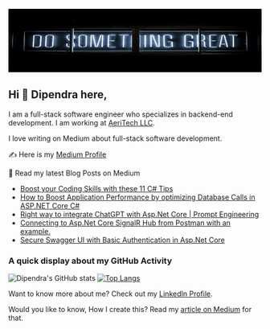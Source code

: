 ![Dipendra Neupane Github Cover Photo](https://github.com/dipneupane/dipneupane/blob/main/assets/dipneupane_readme-cover.jpg)

## Hi 👋 Dipendra here, 
I am a full-stack software engineer who specializes in backend-end development. I am working at [AeriTech LLC](https://aeritech.com).


I love writing on Medium about full-stack software development. 

✍️ Here is my [Medium Profile](https://medium.com/@dipneupane)

📩 Read my latest Blog Posts on Medium
<!-- BLOG-POST-LIST:START -->
- [Boost your Coding Skills with these 11 C# Tips](https://medium.com/@dipneupane/boost-your-coding-skills-with-these-11-c-tips-57db093bfe3b?source=rss-37161d399cd7------2)
- [How to Boost Application Performance by optimizing Database Calls in ASP.NET Core C#](https://medium.com/@dipneupane/how-to-boost-application-performance-by-optimizing-database-calls-in-asp-net-core-c-30f75c0dfd6d?source=rss-37161d399cd7------2)
- [Right way to integrate ChatGPT with Asp.Net Core | Prompt Engineering](https://medium.com/@dipneupane/right-way-to-integrate-chatgpt-with-asp-net-core-prompt-engineering-2613c808bfb5?source=rss-37161d399cd7------2)
- [Connecting to Asp.Net Core SignalR Hub from Postman with an example.](https://medium.com/@dipneupane/connecting-to-asp-net-core-signalr-hub-from-postman-with-an-example-275c0f77bec?source=rss-37161d399cd7------2)
- [Secure Swagger UI with Basic Authentication in Asp.Net Core](https://medium.com/@dipneupane/secure-swagger-ui-with-basic-authentication-in-asp-net-core-74236b1e4c1a?source=rss-37161d399cd7------2)
<!-- BLOG-POST-LIST:END -->


### A quick display about my GitHub Activity

![Dipendra's GitHub stats](https://github-readme-stats.vercel.app/api?username=dipneupane&show_icons=true&theme=transparent) [![Top Langs](https://github-readme-stats.vercel.app/api/top-langs/?username=dipneupane&layout=donut)](https://github.com/dipneupane/github-readme-stats)

Want to know more about me? Check out my [LinkedIn Profile](https://www.linkedin.com/in/dipneupane).

Would you like to know, How I create this? Read my [article on Medium](https://medium.com/@dipneupane/replace-your-resume-with-an-impressive-github-profile-readme-3019183a3029) for that.
